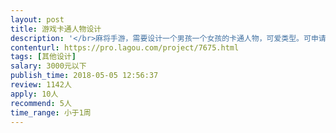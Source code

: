```yaml
---                
layout: post       
title: 游戏卡通人物设计           
description: '</br>麻将手游，需要设计一个男孩一个女孩的卡通人物，可爱类型。可申请版权的。每个人物3个动作。</br></br>突出可爱风格，不得抄袭。</br>'     
contenturl: https://pro.lagou.com/project/7675.html      
tags: [其他设计]            
salary: 3000元以下          
publish_time: 2018-05-05 12:56:37         
review: 1142人                   
apply: 10人                   
recommend: 5人                   
time_range: 小于1周              
---                 
```

